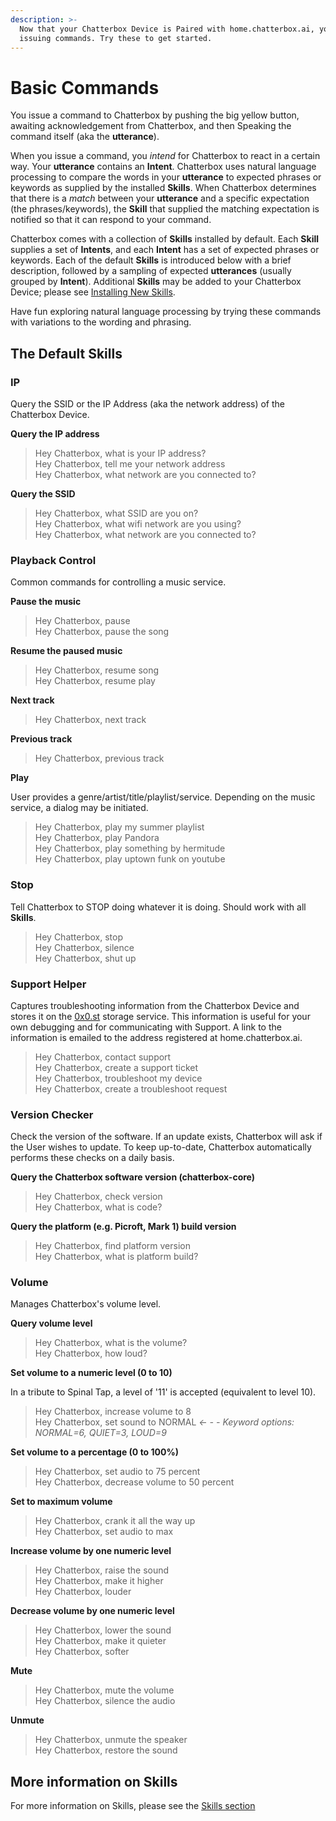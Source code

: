 ```yaml
---
description: >-
  Now that your Chatterbox Device is Paired with home.chatterbox.ai, you may begin
  issuing commands. Try these to get started.
---
```


# Basic Commands

You issue a command to Chatterbox by pushing the big yellow button, awaiting acknowledgement from Chatterbox, and then Speaking the command itself \(aka the **utterance**\).

When you issue a command, you _intend_ for Chatterbox to react in a certain way. 
Your **utterance** contains an **Intent**. 
Chatterbox uses natural language processing to compare the words in your **utterance** to expected phrases or keywords as supplied by the installed **Skills**. 
When Chatterbox determines that there is a _match_ between your **utterance** and a specific expectation \(the phrases/keywords\), the **Skill** that supplied the matching expectation is notified so that it can respond to your command.

Chatterbox comes with a collection of **Skills** installed by default. 
Each **Skill** supplies a set of **Intents**, and each **Intent** has a set of expected phrases or keywords. 
Each of the default **Skills** is introduced below with a brief description, followed by a sampling of expected **utterances** \(usually grouped by **Intent**\). 
Additional **Skills** may be added to your Chatterbox Device; please see [Installing New Skills](https://chatterbox-ai.gitbook.io/docs/using-chatterbox-ai/installing-new-skills).

Have fun exploring natural language processing by trying these commands with variations to the wording and phrasing.

## The Default **Skills**

### IP

Query the SSID or the IP Address \(aka the network address\) of the Chatterbox Device.

**Query the IP address**

> Hey Chatterbox, what is your IP address?   
> Hey Chatterbox, tell me your network address   
> Hey Chatterbox, what network are you connected to?

**Query the SSID**

> Hey Chatterbox, what SSID are you on?   
> Hey Chatterbox, what wifi network are you using?   
> Hey Chatterbox, what network are you connected to?

### Playback Control

Common commands for controlling a music service.

**Pause the music**

> Hey Chatterbox, pause   
> Hey Chatterbox, pause the song

**Resume the paused music**

> Hey Chatterbox, resume song   
> Hey Chatterbox, resume play

**Next track**

> Hey Chatterbox, next track

**Previous track**

> Hey Chatterbox, previous track

**Play**

User provides a genre/artist/title/playlist/service. Depending on the music service, a dialog may be initiated.

> Hey Chatterbox, play my summer playlist   
> Hey Chatterbox, play Pandora   
> Hey Chatterbox, play something by hermitude   
> Hey Chatterbox, play uptown funk on youtube

### Stop

Tell Chatterbox to STOP doing whatever it is doing. Should work with all **Skills**.

> Hey Chatterbox, stop   
> Hey Chatterbox, silence   
> Hey Chatterbox, shut up

### Support Helper

Captures troubleshooting information from the Chatterbox Device and stores it on the [0x0.st](https://0x0.st) storage service. This information is useful for your own debugging and for communicating with Support. A link to the information is emailed to the address registered at home.chatterbox.ai.

> Hey Chatterbox, contact support   
> Hey Chatterbox, create a support ticket   
> Hey Chatterbox, troubleshoot my device   
> Hey Chatterbox, create a troubleshoot request

### Version Checker

Check the version of the software. If an update exists, Chatterbox will ask if the User wishes to update. To keep up-to-date, Chatterbox automatically performs these checks on a daily basis.

**Query the Chatterbox software version \(chatterbox-core\)**

> Hey Chatterbox, check version   
> Hey Chatterbox, what is code?

**Query the platform \(e.g. Picroft, Mark 1\) build version**

> Hey Chatterbox, find platform version   
> Hey Chatterbox, what is platform build?

### Volume

Manages Chatterbox's volume level.

**Query volume level**

> Hey Chatterbox, what is the volume?   
> Hey Chatterbox, how loud?

**Set volume to a numeric level \(0 to 10\)**

In a tribute to Spinal Tap, a level of '11' is accepted \(equivalent to level 10\). 

> Hey Chatterbox, increase volume to 8   
> Hey Chatterbox, set sound to NORMAL _&lt;- - - Keyword options: NORMAL=6, QUIET=3, LOUD=9_

**Set volume to a percentage \(0 to 100%\)**

> Hey Chatterbox, set audio to 75 percent   
> Hey Chatterbox, decrease volume to 50 percent

**Set to maximum volume**

> Hey Chatterbox, crank it all the way up   
> Hey Chatterbox, set audio to max

**Increase volume by one numeric level**

> Hey Chatterbox, raise the sound  
> Hey Chatterbox, make it higher  
> Hey Chatterbox, louder

**Decrease volume by one numeric level**

> Hey Chatterbox, lower the sound  
> Hey Chatterbox, make it quieter  
> Hey Chatterbox, softer

**Mute**

> Hey Chatterbox, mute the volume   
> Hey Chatterbox, silence the audio

**Unmute**

> Hey Chatterbox, unmute the speaker   
> Hey Chatterbox, restore the sound


## More information on Skills

For more information on Skills, please see the [Skills section](http://chatterbox.ai/documentation/skills/)


